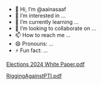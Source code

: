 - 👋 Hi, I’m @aainasaaf
- 👀 I’m interested in ...
- 🌱 I’m currently learning ...
- 💞️ I’m looking to collaborate on ...
- 📫 How to reach me ...
- 😄 Pronouns: ...
- ⚡ Fun fact: ...

<!---
aainasaaf/aainasaaf is a ✨ special ✨ repository because its `README.md` (this file) appears on your GitHub profile.
You can click the Preview link to take a look at your changes.
--->
[Elections 2024 White Paper.pdf](https://github.com/aainasaaf/aainasaaf/files/14276200/Elections.2024.White.Paper.pdf)



[RiggingAgainstPTI.pdf](https://github.com/aainasaaf/aainasaaf/files/14091657/RiggingAgainstPTI.pdf)
